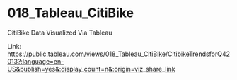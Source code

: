 # 018_Tableau_CitiBike
 CitiBike Data Visualized Via Tableau


Link: https://public.tableau.com/views/018_Tableau_CitiBike/CitibikeTrendsforQ42013?:language=en-US&publish=yes&:display_count=n&:origin=viz_share_link